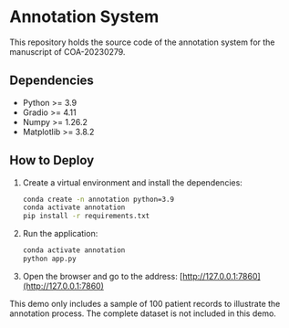 # Annotation System

This repository holds the source code of the annotation system for the manuscript of COA-20230279.

## Dependencies

- Python >= 3.9
- Gradio >= 4.11
- Numpy >= 1.26.2
- Matplotlib >= 3.8.2

## How to Deploy

1. Create a virtual environment and install the dependencies:

    ```bash
    conda create -n annotation python=3.9
    conda activate annotation
    pip install -r requirements.txt
    ```

2. Run the application:

    ```bash
    conda activate annotation
    python app.py
    ```

3. Open the browser and go to the address: [http://127.0.0.1:7860](http://127.0.0.1:7860)

This demo only includes a sample of 100 patient records to illustrate the annotation process. The complete dataset is not included in this demo.

